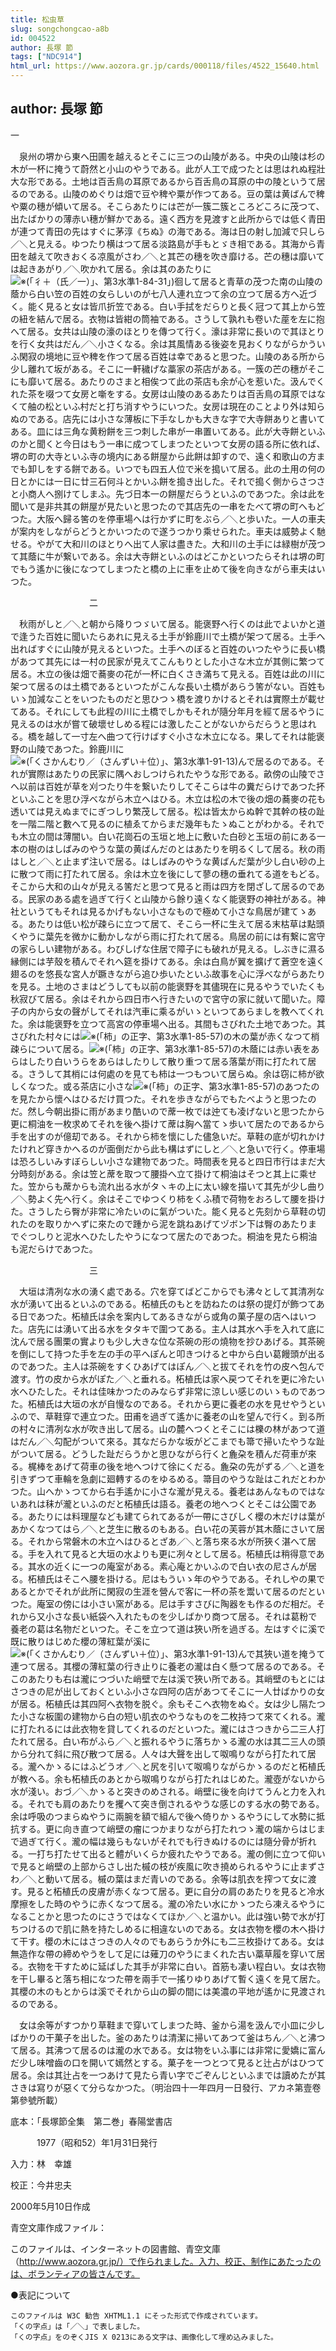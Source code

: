 ```yaml
---
title: 松虫草
slug: songchongcao-a8b
id: 004522
author: 長塚 節
tags: ["NDC914"]
html_url: https://www.aozora.gr.jp/cards/000118/files/4522_15640.html
---
```


## author: 長塚 節

一



　泉州の堺から東へ田圃を越えるとそこに三つの山陵がある。中央の山陵は杉の木が一杯に掩うて蔚然と小山のやうである。此が人工で成つたとは思はれぬ程壯大な形である。土地は百舌鳥の耳原であるから百舌鳥の耳原の中の陵というて居るのである。山陵のめぐりは畑で豆や稗や粟が作つてある。豆の葉は黄ばんで稗や粟の穗が傾いて居る。そこらあたりには芒が一簇二簇ところどころに茂つて、出たばかりの薄赤い穗が鮮かである。遠く西方を見渡すと此所からでは低く青田が連つて青田の先はすぐに茅淳《ちぬ》の海である。海は日の射し加減で只しら／＼と見える。ゆつたり横はつて居る淡路島が手もとゞき相である。其海から青田を越えて吹きおくる凉風がさわ／＼と其芒の穗を吹き靡ける。芒の穗は靡いては起きあがり／＼吹かれて居る。余は其のあたりに![※(「彳＋（氏／一）」、第3水準1-84-31」)](https://www.aozora.gr.jp/cards/000118/files/../../../gaiji/1-84/1-84-31.png)徊して居ると青草の茂つた南の山陵の蔭から白い笠の百姓の女らしいのが七八人連れ立つて余の立つて居る方へ近づく。能く見ると女は皆爪折笠である。白い手拭をだらりと長く冠つて其上から笠の紐を結んで居る。衣物は皆紺の筒袖である。さうして孰れも卷いた蓙を左に抱へて居る。女共は山陵の濠のほとりを傳つて行く。濠は非常に長いので其ほとりを行く女共はだん／＼小さくなる。余は其風情ある後姿を見おくりながらかういふ閑寂の境地に豆や稗を作つて居る百姓は幸であると思つた。山陵のある所から少し離れて坂がある。そこに一軒穢げな藁家の茶店がある。一簇の芒の穗がそこにも靡いて居る。あたりのさまと相俟つて此の茶店も余が心を惹いた。汲んでくれた茶を啜つて女房と噺をする。女房は山陵のあるあたりは百舌鳥の耳原ではなくて舳の松といふ村だと打ち消すやうにいつた。女房は現在のことより外は知らぬのである。店先には小さな薄板に下手なしかも大きな字で大寺餅ありと書いてある。皿には三角な黄粉餅を三つ刺した串が一串置いてある。此が大寺餅といふのかと聞くと今日はもう一串に成つてしまつたといつて女房の語る所に依れば、堺の町の大寺といふ寺の境内にある餅屋から此餅は卸すので、遠く和歌山の方までも卸しをする餅である。いつでも四五人位で米を搗いて居る。此の土用の何の日とかには一日に廿三石何斗とかいふ餅を搗き出した。それで搗く側からさつさと小商人へ捌けてしまふ。先づ日本一の餅屋だらうといふのであつた。余は此を聞いて是非共其の餅屋が見たいと思つたので其店先の一串をたべて堺の町へもどつた。大阪へ歸る筈のを停車場へは行かずに町をぶら／＼と歩いた。一人の車夫が案内をしながらどうとかいつたので遂うつかり乘せられた。車夫は威勢よく馳せる。やがて大和川のほとりへ出て人家は盡きた。大和川の土手には緑樹が茂つて其蔭に牛が繋いである。余は大寺餅といふのはどこかといつたらそれは堺の町でもう遙かに後になつてしまつたと橋の上に車を止めて後を向きながら車夫はいつた。



　　　　　　　　　二



　秋雨がしと／＼と朝から降りつゞいて居る。能褒野へ行くのは此でよいかと道で逢うた百姓に聞いたらあれに見える土手が鈴鹿川で土橋が架つて居る。土手へ出ればすぐに山陵が見えるといつた。土手へのぼると百姓のいつたやうに長い橋があつて其先には一村の民家が見えてこんもりとした小さな木立が其側に繁つて居る。木立の後は畑で蕎麥の花が一杯に白くさき滿ちて見える。百姓は此の川に架つて居るのは土橋であるといつたがこんな長い土橋があらう筈がない。百姓もいゝ加減なことをいつたものだと思ひつゝ橋を渡りかけるとそれは實際土が載せてある。それにしても此程の川に土橋でしかもそれが隨分年月を經て居るやうに見えるのは水が嘗て破壞せしめる程には激したことがないからだらうと思はれる。橋を越して一寸左へ曲つて行けばすぐ小さな木立になる。果してそれは能褒野の山陵であつた。鈴鹿川に![※(「くさかんむり／（さんずい＋位）」、第3水準1-91-13)](https://www.aozora.gr.jp/cards/000118/files/../../../gaiji/1-91/1-91-13.png)んで居るのである。それが實際はあたりの民家に隅へおしつけられたやうな形である。畝傍の山陵でさへ以前は百姓が草を刈つたり牛を繋いたりしてそこらは牛の糞だらけであつた抔といふことを思ひ浮べながら木立へはひる。木立は松の木で後の畑の蕎麥の花も透いては見えぬまでにぎつしり繁茂して居る。松は皆太からぬ幹で其幹の枝の趾を一階二階と數へて見るのに植ゑてからまだ幾年もたゝぬことがわかる。それでも木立の間は薄闇い。白い花崗石の玉垣と地上に敷いた白砂と玉垣の前にある一本の樹のはしばみのやうな葉の黄ばんだのとはあたりを明るくして居る。秋の雨はしと／＼と止まず注いで居る。はしばみのやうな黄ばんだ葉が少し白い砂の上に散つて雨に打たれて居る。余は木立を後にして蓼の穗の垂れてる道をもどる。そこから大和の山々が見える筈だと思つて見ると雨は四方を閉ざして居るのである。民家のある處を過ぎて行くと山陵から餘り遠くなく能褒野の神社がある。神社というてもそれは見るかげもない小さなもので極めて小さな鳥居が建てゝある。あたりは低い松が疎らに立つて居て、そこら一杯に生えて居る末枯草は點頭くやうに葉先を微かに動かしながら雨に打たれて居る。鳥居の前には有繋に宮守の家らしい建物がある。わびしげな住居で障子にも破れが見える。しぶきに濕る縁側には芋殼を積んでそれへ筵を掛けてある。余は白鳥が翼を擴げて蒼空を遠く翅るのを悠長な宮人が蹶きながら追ひ歩いたといふ故事を心に浮べながらあたりを見る。土地のさまはどうしても以前の能褒野を其儘現在に見るやうでいたくも秋寂びて居る。余はそれから四日市へ行きたいので宮守の家に就いて聞いた。障子の内から女の聲がしてそれは汽車に乘るがいゝといつてあらましを教へてくれた。余は能褒野を立つて高宮の停車場へ出る。其間もさびれた土地であつた。其さびれた村々には![※(「柿」の正字、第3水準1-85-57)](https://www.aozora.gr.jp/cards/000118/files/../../../gaiji/1-85/1-85-57.png)の木の葉が赤くなつて梢疎らについて居る。![※(「柿」の正字、第3水準1-85-57)](https://www.aozora.gr.jp/cards/000118/files/../../../gaiji/1-85/1-85-57.png)の木蔭には赤い表をあらはしたり白いうらをあらはしたりして散り重つて居る落葉が雨に打たれて居る。さうして其梢には何處のを見ても柿は一つもついて居らぬ。余は窃に柿が欲しくなつた。或る茶店に小さな![※(「柿」の正字、第3水準1-85-57)](https://www.aozora.gr.jp/cards/000118/files/../../../gaiji/1-85/1-85-57.png)のあつたのを見たから懷へはひるだけ買つた。それを歩きながらでもたべようと思つたのだ。然し今朝出掛に雨があまり酷いので蓆一枚では迚ても凌げないと思つたから更に桐油を一枚求めてそれを後へ掛けて蓆は胸へ當てゝ歩いて居たのであるから手を出すのが億刧である。それから柿を懷にした儘急いだ。草鞋の底が切れかけたけれど穿きかへるのが面倒だから此も構はずにしと／＼と急いで行く。停車場は恐ろしいみすぼらしい小さな建物であつた。時間表を見ると四日市行はまだ大分時刻がある。余は笠と蓆を取つて腰掛へ立て掛けて桐油はそつと其上に乘せた。笠からも蓆からも流れ出る水がタヽキの上に太い線を描いて其先が少し曲り／＼勢よく先へ行く。余はそこでゆつくり柿をくふ積で荷物をおろして腰を掛けた。さうしたら臀が非常に冷たいのに氣がついた。能く見ると先刻から草鞋の切れたのを取りかへずに來たので踵から泥を跳ねあげてヅボン下は臀のあたりまでぐつしりと泥水へひたしたやうになつて居たのであつた。桐油を見たら桐油も泥だらけであつた。



　　　　　　　　　三



　大垣は清冽な水の湧く處である。穴を穿てばどこからでも沸々として其清冽な水が湧いて出るといふのである。柘植氏のもとを訪ねたのは祭の提灯が飾つてある日であつた。柘植氏は余を案内してあるきながら或角の菓子屋の店へはいつた。店先には湧いて出る水をタタキで圍つてある。主人は其水へ手を入れて底に沈んで居る團栗の實よりも少し大きな位な茶碗の形の燒物を抄ひあげる。其茶碗を倒にして持つた手を左の手の平へぽんと叩きつけると中から白い葛饅頭が出るのであつた。主人は茶碗をすくひあげてはぽん／＼と拔てそれを竹の皮へ包んで渡す。竹の皮から水がぽた／＼と垂れる。柘植氏は家へ戻つてそれを更に冷たい水へひたした。それは佳味かつたのみならず非常に涼しい感じのいゝものであつた。柘植氏は大垣の水が自慢なのである。それから更に養老の水を見せやうといふので、草鞋穿で連立つた。田甫を過ぎて遙かに養老の山を望んで行く。到る所の村々に清冽な水が吹き出して居る。山の麓へつくとそこには櫟の林があつて道はだん／＼勾配がついて來る。其なだらかな坂がどこまでも箒で掃いたやうな趾がついて居る。どうした趾だらうかと思ひながら行くと麁朶を積んだ荷車が來る。梶棒をあげて荷車の後を地へつけて徐にくだる。麁朶の先がずる／＼と道を引きずつて車輪を急劇に廻轉するのをゆるめる。箒目のやうな趾はこれだとわかつた。山へかゝつてから右手遙かに小さな瀧が見える。養老はあんなものではないあれは秣が瀧といふのだと柘植氏は語る。養老の地へつくとそこは公園である。あたりには料理屋なども建てられてあるが一帶にさびしく櫻の木だけは葉があかくなつてはら／＼と芝生に散るのもある。白い花の芙蓉が其木蔭にさいて居る。それから常磐木の木立へはひるとざあ／＼と落ち來る水が所狹く湛へて居る。手を入れて見ると大垣の水よりも更に冽々として居る。柘植氏は稍得意である。其水の近くに一つの庵室がある。素心庵とかいふので白い衣の尼さんが居る。柘植氏はそこへ腰を掛ける。尼はもういゝ年のやうである。それしやの果であるとかでそれが此所に閑寂の生涯を營んで客に一杯の茶を鬻いて居るのだといつた。庵室の傍には小さい窯がある。尼は手すさびに陶器をも作るのだ相だ。それから又小さな長い紙袋へ入れたものを少しばかり商つて居る。それは葛粉で養老の葛は名物だといつた。そこを立つて道は狹い所を過ぎる。左はすぐに溪で既に散りはじめた櫻の薄紅葉が溪に![※(「くさかんむり／（さんずい＋位）」、第3水準1-91-13)](https://www.aozora.gr.jp/cards/000118/files/../../../gaiji/1-91/1-91-13.png)んで其狹い道を掩うて連つて居る。其櫻の薄紅葉の行き止りに養老の瀧は白く懸つて居るのである。そこのあたりも右は瀧につづいた峭壁で左は溪で狹い所である。其峭壁のもとにはさつきの尼が出しておくといふ小さな四阿の店があつてそこに一人廿ばかりの女が居る。柘植氏は其四阿へ衣物を脱ぐ。余もそこへ衣物をぬぐ。女は少し隔たつた小さな板圍の建物から白の短い肌衣のやうなものを二枚持つて來てくれる。瀧に打たれるには此衣物を貸してくれるのだといつた。瀧にはさつきから二三人打たれて居る。白い布がふら／＼と振れるやうに落ちかゝる瀧の水は其二三人の頭から分れて斜に飛び散つて居る。人々は大聲を出して呶鳴りながら打たれて居る。瀧へかゝるにはふどうオ／＼と尻を引いて呶鳴りながらかゝるのだと柘植氏が教へる。余も柘植氏のあとから呶鳴りながら打たれはじめた。瀧壺がないから水が淺い。おづ／＼かゝると突きのめされる。峭壁に後を向けてうんと力を入れる。それでも肩のあたりを攫へて突き倒されるやうな感じのする水の勢である。余は呼吸のつまらぬやうに兩腕を額で組んで後へ倚りかゝるやうにして水勢に抵抗する。更に向き直つて峭壁の瘤につかまりながら打たれつゝ瀧の端からはじまで過ぎて行く。瀧の幅は幾らもないがそれでも行きぬけるのには隨分骨が折れる。一打ち打たせて出ると體がいくらか疲れたやうである。瀧の側に立つて仰いで見ると峭壁の上部からさし出た槭の枝が疾風に吹き撓められるやうに止まずさわ／＼と動いて居る。槭の葉はまだ青いのである。余等は肌衣を搾つて女に渡す。見ると柘植氏の皮膚が赤くなつて居る。更に自分の肩のあたりを見ると冷水摩擦をした時のやうに赤くなつて居る。瀧の冷たい水にかゝつたら凍えるやうになることかと思つたのにさうではなくてほか／＼と温かい。此は強い勢で水が打ちつけるので肌に熱を持たしめるに相違ないのである。女は衣物を櫻の木へ掛けて干す。櫻の木にはさつきの人々のでもあらうか外にも二三枚掛けてある。女は無造作な帶の締めやうをして足には薙刀のやうにまくれた古い藁草履を穿いて居る。衣物を干すために延ばした其手が非常に白い。首筋も凄い程白い。女は衣物を干し畢ると落ち相になつた帶を兩手で一搖りゆりあげて暫く遠くを見て居た。其櫻の木のもとからは溪でそれから山の脚の間には美濃の平地が遙かに見渡されるのである。

　女は余等がすつかり草鞋まで穿いてしまつた時、釜から湯を汲んで小皿に少しばかりの干菓子を出した。釜のあたりは清潔に掃いてあつて釜はちん／＼と沸つて居る。其沸つて居るのは瀧の水である。女は物をいふ事には非常に愛嬌に富んだ少し味噌齒の口を開いて嫣然とする。菓子を一つとつて見ると辻占がはひつて居る。余は其辻占を一つあけて見たら青い字でごぞんじといふまでは讀めたが其さきは寫りが惡くて分らなかつた。（明治四十一年四月一日發行、アカネ第壹卷第參號所載）













底本：「長塚節全集　第二巻」春陽堂書店


　　　1977（昭和52）年1月31日発行

入力：林　幸雄

校正：今井忠夫

2000年5月10日作成

青空文庫作成ファイル：

このファイルは、インターネットの図書館、青空文庫（http://www.aozora.gr.jp/）で作られました。入力、校正、制作にあたったのは、ボランティアの皆さんです。











●表記について


	このファイルは W3C 勧告 XHTML1.1 にそった形式で作成されています。
	「くの字点」は「／＼」で表しました。
	「くの字点」をのぞくJIS X 0213にある文字は、画像化して埋め込みました。